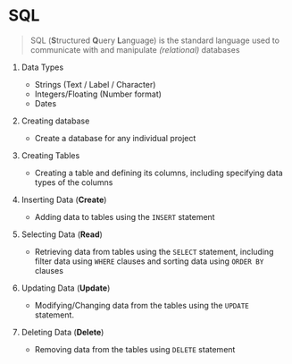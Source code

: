 # SQL

> SQL (**S**tructured **Q**uery **L**anguage) is the standard language used to communicate with and manipulate _(relational)_ databases

1. Data Types
    - Strings (Text / Label / Character)
    - Integers/Floating (Number format)
    - Dates 

1. Creating database
    - Create a database for any individual project

1. Creating Tables
    - Creating a table and defining its columns, including specifying data types of the columns
1. Inserting Data (**Create**)
    - Adding data to tables using the `INSERT` statement 

1. Selecting Data (**Read**)
    - Retrieving data from tables using the `SELECT` statement, including filter data using `WHERE` clauses and sorting data using `ORDER BY` clauses


1. Updating Data (**Update**)
    - Modifying/Changing data from the tables using the `UPDATE` statement.

1. Deleting Data (**Delete**)
    - Removing data from the tables using `DELETE` statement